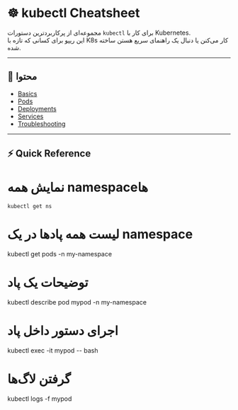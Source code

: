 # ☸️ kubectl Cheatsheet

مجموعه‌ای از پرکاربردترین دستورات `kubectl` برای کار با Kubernetes.  
این ریپو برای کسانی که تازه با K8s کار می‌کنن یا دنبال یک راهنمای سریع هستن ساخته شده.  

---

## 📖 محتوا
- [Basics](./basics.md)
- [Pods](./pods.md)
- [Deployments](./deployments.md)
- [Services](./services.md)
- [Troubleshooting](./troubleshooting.md)

---

## ⚡ Quick Reference

# نمایش همه namespaceها
```
kubectl get ns
```
# لیست همه پادها در یک namespace
kubectl get pods -n my-namespace

# توضیحات یک پاد
kubectl describe pod mypod -n my-namespace

# اجرای دستور داخل پاد
kubectl exec -it mypod -- bash

# گرفتن لاگ‌ها
kubectl logs -f mypod
